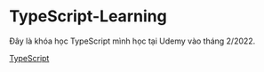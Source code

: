 # TypeScript-Learning
Đây là khóa học TypeScript mình học tại Udemy vào tháng 2/2022.


[TypeScript](https://www.udemy.com/course/understanding-typescript/)
